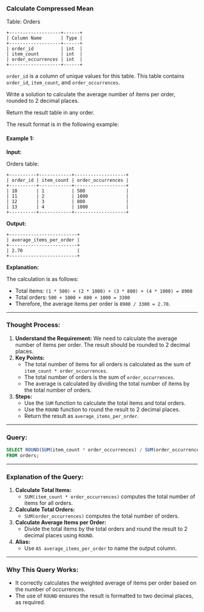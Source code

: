 ### Calculate Compressed Mean

Table: Orders

```
+-------------------+------+
| Column Name       | Type |
+-------------------+------+
| order_id          | int  |
| item_count        | int  |
| order_occurrences | int  |
+-------------------+------+
```

`order_id` is a column of unique values for this table.
This table contains `order_id`, `item_count`, and `order_occurrences`.

Write a solution to calculate the average number of items per order, rounded to 2 decimal places.

Return the result table in any order.

The result format is in the following example:

#### Example 1:

**Input:**

Orders table:

```
+----------+------------+-------------------+
| order_id | item_count | order_occurrences | 
+----------+------------+-------------------+
| 10       | 1          | 500               | 
| 11       | 2          | 1000              |     
| 12       | 3          | 800               |  
| 13       | 4          | 1000              | 
+----------+------------+-------------------+
```

**Output:**

```
+-------------------------+
| average_items_per_order | 
+-------------------------+
| 2.70                    |
+-------------------------+
```

**Explanation:**

The calculation is as follows:
- Total items: `(1 * 500) + (2 * 1000) + (3 * 800) + (4 * 1000) = 8900`
- Total orders: `500 + 1000 + 800 + 1000 = 3300`
- Therefore, the average items per order is `8900 / 3300 = 2.70`.

---

### Thought Process:

1. **Understand the Requirement:** We need to calculate the average number of items per order. The result should be rounded to 2 decimal places.
2. **Key Points:**
   - The total number of items for all orders is calculated as the sum of `item_count * order_occurrences`.
   - The total number of orders is the sum of `order_occurrences`.
   - The average is calculated by dividing the total number of items by the total number of orders.
3. **Steps:**
   - Use the `SUM` function to calculate the total items and total orders.
   - Use the `ROUND` function to round the result to 2 decimal places.
   - Return the result as `average_items_per_order`.

---

### Query:

```sql
SELECT ROUND(SUM(item_count * order_occurrences) / SUM(order_occurrences), 2) AS average_items_per_order
FROM orders;
```

---

### Explanation of the Query:

1. **Calculate Total Items:**
   - `SUM(item_count * order_occurrences)` computes the total number of items for all orders.
2. **Calculate Total Orders:**
   - `SUM(order_occurrences)` computes the total number of orders.
3. **Calculate Average Items per Order:**
   - Divide the total items by the total orders and round the result to 2 decimal places using `ROUND`.
4. **Alias:**
   - Use `AS average_items_per_order` to name the output column.

---

### Why This Query Works:
- It correctly calculates the weighted average of items per order based on the number of occurrences.
- The use of `ROUND` ensures the result is formatted to two decimal places, as required.
